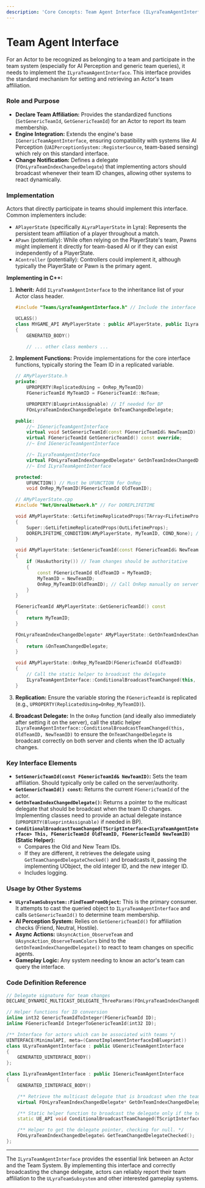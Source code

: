 ```yaml
---
description: 'Core Concepts: Team Agent Interface (ILyraTeamAgentInterface)'
---
```


# Team Agent Interface

For an Actor to be recognized as belonging to a team and participate in the team system (especially for AI Perception and generic team queries), it needs to implement the `ILyraTeamAgentInterface`. This interface provides the standard mechanism for setting and retrieving an Actor's team affiliation.

### Role and Purpose

* **Declare Team Affiliation:** Provides the standardized functions (`SetGenericTeamId`, `GetGenericTeamId`) for an Actor to report its team membership.
* **Engine Integration:** Extends the engine's base `IGenericTeamAgentInterface`, ensuring compatibility with systems like AI Perception (`UAIPerceptionSystem::RegisterSource`, team-based sensing) which rely on this standard interface.
* **Change Notification:** Defines a delegate (`FOnLyraTeamIndexChangedDelegate`) that implementing actors should broadcast whenever their team ID changes, allowing other systems to react dynamically.

### Implementation

Actors that directly participate in teams should implement this interface. Common implementers include:

* `APlayerState` (specifically `ALyraPlayerState` in Lyra): Represents the persistent team affiliation of a player throughout a match.
* `APawn` (potentially): While often relying on the PlayerState's team, Pawns might implement it directly for team-based AI or if they can exist independently of a PlayerState.
* `AController` (potentially): Controllers could implement it, although typically the PlayerState or Pawn is the primary agent.

**Implementing in C++:**

1.  **Inherit:** Add `ILyraTeamAgentInterface` to the inheritance list of your Actor class header.

    ```cpp
    #include "Teams/LyraTeamAgentInterface.h" // Include the interface header

    UCLASS()
    class MYGAME_API AMyPlayerState : public APlayerState, public ILyraTeamAgentInterface
    {
        GENERATED_BODY()

        // ... other class members ...
    ```
2.  **Implement Functions:** Provide implementations for the core interface functions, typically storing the Team ID in a replicated variable.

    ```cpp
    // AMyPlayerState.h
    private:
        UPROPERTY(ReplicatedUsing = OnRep_MyTeamID)
        FGenericTeamId MyTeamID = FGenericTeamId::NoTeam;

        UPROPERTY(BlueprintAssignable) // If needed for BP
        FOnLyraTeamIndexChangedDelegate OnTeamChangedDelegate;

    public:
        //~ IGenericTeamAgentInterface
        virtual void SetGenericTeamId(const FGenericTeamId& NewTeamID) override;
        virtual FGenericTeamId GetGenericTeamId() const override;
        //~ End IGenericTeamAgentInterface

        //~ ILyraTeamAgentInterface
        virtual FOnLyraTeamIndexChangedDelegate* GetOnTeamIndexChangedDelegate() override;
        //~ End ILyraTeamAgentInterface

    protected:
        UFUNCTION() // Must be UFUNCTION for OnRep
        void OnRep_MyTeamID(FGenericTeamId OldTeamID);

    // AMyPlayerState.cpp
    #include "Net/UnrealNetwork.h" // For DOREPLIFETIME

    void AMyPlayerState::GetLifetimeReplicatedProps(TArray<FLifetimeProperty>& OutLifetimeProps) const
    {
        Super::GetLifetimeReplicatedProps(OutLifetimeProps);
        DOREPLIFETIME_CONDITION(AMyPlayerState, MyTeamID, COND_None); // Replicate team ID
    }

    void AMyPlayerState::SetGenericTeamId(const FGenericTeamId& NewTeamID)
    {
        if (HasAuthority()) // Team changes should be authoritative
        {
            const FGenericTeamId OldTeamID = MyTeamID;
            MyTeamID = NewTeamID;
            OnRep_MyTeamID(OldTeamID); // Call OnRep manually on server
        }
    }

    FGenericTeamId AMyPlayerState::GetGenericTeamId() const
    {
        return MyTeamID;
    }

    FOnLyraTeamIndexChangedDelegate* AMyPlayerState::GetOnTeamIndexChangedDelegate()
    {
        return &OnTeamChangedDelegate;
    }

    void AMyPlayerState::OnRep_MyTeamID(FGenericTeamId OldTeamID)
    {
        // Call the static helper to broadcast the delegate
        ILyraTeamAgentInterface::ConditionalBroadcastTeamChanged(this, OldTeamID, MyTeamID);
    }

    ```
3. **Replication:** Ensure the variable storing the `FGenericTeamId` is replicated (e.g., `UPROPERTY(ReplicatedUsing=OnRep_MyTeamID)`).
4. **Broadcast Delegate:** In the `OnRep` function (and ideally also immediately after setting it on the server), call the static helper `ILyraTeamAgentInterface::ConditionalBroadcastTeamChanged(this, OldTeamID, NewTeamID)` to ensure the `OnTeamChangedDelegate` is broadcast correctly on both server and clients when the ID actually changes.

### Key Interface Elements

* **`SetGenericTeamId(const FGenericTeamId& NewTeamID)`:** Sets the team affiliation. Should typically only be called on the server/authority.
* **`GetGenericTeamId() const`:** Returns the current `FGenericTeamId` of the actor.
* **`GetOnTeamIndexChangedDelegate()`:** Returns a pointer to the multicast delegate that should be broadcast when the team ID changes. Implementing classes need to provide an actual delegate instance (`UPROPERTY(BlueprintAssignable)` if needed in BP).
* **`ConditionalBroadcastTeamChanged(TScriptInterface<ILyraTeamAgentInterface> This, FGenericTeamId OldTeamID, FGenericTeamId NewTeamID)` (Static Helper):**
  * Compares the Old and New Team IDs.
  * If they are different, it retrieves the delegate using `GetTeamChangedDelegateChecked()` and broadcasts it, passing the implementing UObject, the old integer ID, and the new integer ID.
  * Includes logging.

### Usage by Other Systems

* **`ULyraTeamSubsystem::FindTeamFromObject`:** This is the primary consumer. It attempts to cast the queried object to `ILyraTeamAgentInterface` and calls `GetGenericTeamId()` to determine team membership.
* **AI Perception System:** Relies on `GetGenericTeamId()` for affiliation checks (Friend, Neutral, Hostile).
* **Async Actions:** `UAsyncAction_ObserveTeam` and `UAsyncAction_ObserveTeamColors` bind to the `GetOnTeamIndexChangedDelegate()` to react to team changes on specific agents.
* **Gameplay Logic:** Any system needing to know an actor's team can query the interface.

### Code Definition Reference

```cpp
// Delegate signature for team changes
DECLARE_DYNAMIC_MULTICAST_DELEGATE_ThreeParams(FOnLyraTeamIndexChangedDelegate, UObject*, ObjectChangingTeam, int32, OldTeamID, int32, NewTeamID);

// Helper functions for ID conversion
inline int32 GenericTeamIdToInteger(FGenericTeamId ID);
inline FGenericTeamId IntegerToGenericTeamId(int32 ID);

/** Interface for actors which can be associated with teams */
UINTERFACE(MinimalAPI, meta=(CannotImplementInterfaceInBlueprint))
class ULyraTeamAgentInterface : public UGenericTeamAgentInterface
{
	GENERATED_UINTERFACE_BODY()
};

class ILyraTeamAgentInterface : public IGenericTeamAgentInterface
{
	GENERATED_IINTERFACE_BODY()

	/** Retrieve the multicast delegate that is broadcast when the team index changes */
	virtual FOnLyraTeamIndexChangedDelegate* GetOnTeamIndexChangedDelegate() { return nullptr; }

	/** Static helper function to broadcast the delegate only if the team ID actually changed. */
	static UE_API void ConditionalBroadcastTeamChanged(TScriptInterface<ILyraTeamAgentInterface> This, FGenericTeamId OldTeamID, FGenericTeamId NewTeamID);

	/** Helper to get the delegate pointer, checking for null. */
	FOnLyraTeamIndexChangedDelegate& GetTeamChangedDelegateChecked();
};
```

***

The `ILyraTeamAgentInterface` provides the essential link between an Actor and the Team System. By implementing this interface and correctly broadcasting the change delegate, actors can reliably report their team affiliation to the `ULyraTeamSubsystem` and other interested gameplay systems.
